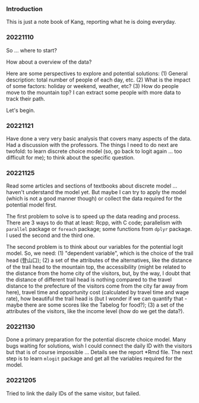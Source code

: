 ### Introduction

This is just a note book of Kang, reporting what he is doing everyday. 

### 20221110 

So ... where to start? 

How about a overview of the data? 

Here are some perspectives to explore and potential solutions: 
(1) General description: total number of people of each day, etc. 
(2) What is the impact of some factors: holiday or weekend, weather, etc? 
(3) How do people move to the mountain top? I can extract some people with more data to track their path. 

Let's begin. 

### 20221121 

Have done a very very basic analysis that covers many aspects of the data. 
Had a discussion with the professors. 
The things I need to do next are twofold: to learn discrete choice model (so, go back to logit again ... too difficult for me); to think about the specific question. 

### 20221125 

Read some articles and sections of textbooks about discrete model ... haven't understand the model yet. But maybe I can try to apply the model (which is not a good manner though) or collect the data required for the potential model first. 

The first problem to solve is to speed up the data reading and process. There are 3 ways to do that at least: Rcpp, with C code; parallelism with `parallel` package or `foreach` package; some functions from `dplyr` package. 
I used the second and the third one. 

The second problem is to think about our variables for the potential logit model. So, we need: 
(1) "dependent variable", which is the choice of the trail head (登山口); 
(2) a set of the attributes of the alternatives, like the distance of the trail head to the mountain top, the accessibility (might be related to the distance from the home city of the visitors, but, by the way, I doubt that the distance of different trail head is nothing compared to the travel distance to the prefecture of the visitors come from the city far away from here), travel time and opportunity cost (calculated by travel time and wage rate), how beautiful the trail head is (but I wonder if we can quantify that - maybe there are some scores like the Tabelog for food?); 
(3) a set of the attributes of the visitors, like the income level (how do we get the data?). 

### 20221130 

Done a primary preparation for the potential discrete choice model. Many bugs waiting for solutions, wish I could connect the daily ID with the visitors but that is of course impossible ... Details see the report *Rmd file. The next step is to learn `mlogit` package and get all the variables required for the model. 

### 20221205 

Tried to link the daily IDs of the same visitor, but failed. 
